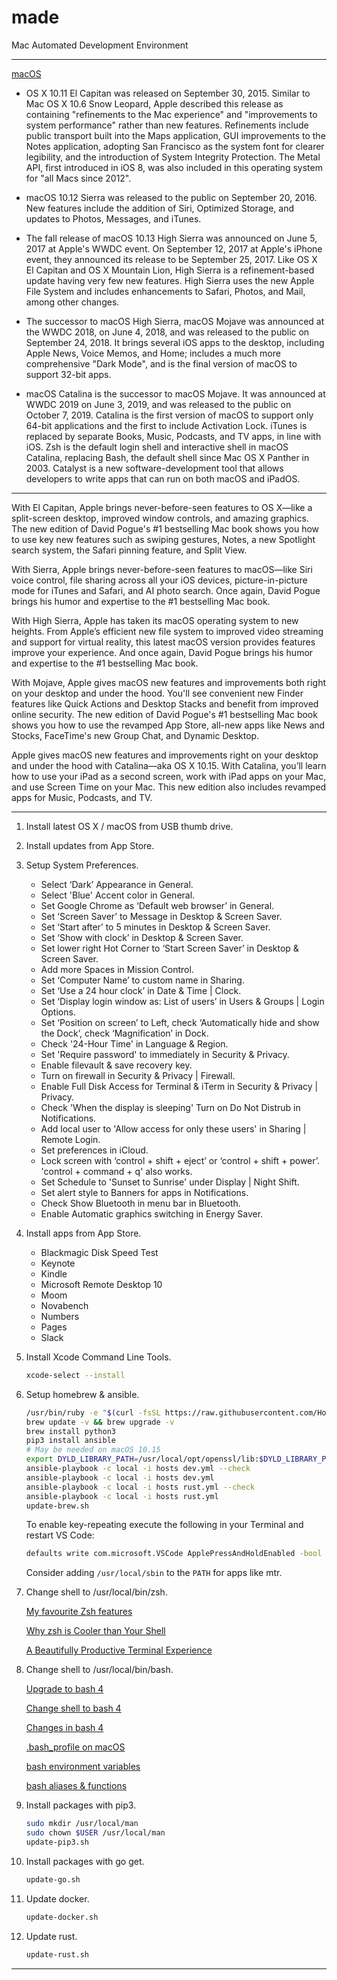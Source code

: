 # made

Mac Automated Development Environment

----

[macOS](https://en.wikipedia.org/wiki/MacOS)

* OS X 10.11 El Capitan was released on September 30, 2015. Similar to Mac OS X 10.6 Snow Leopard, Apple described this release as containing "refinements to the Mac experience" and "improvements to system performance" rather than new features. Refinements include public transport built into the Maps application, GUI improvements to the Notes application, adopting San Francisco as the system font for clearer legibility, and the introduction of System Integrity Protection. The Metal API, first introduced in iOS 8, was also included in this operating system for "all Macs since 2012".

* macOS 10.12 Sierra was released to the public on September 20, 2016. New features include the addition of Siri, Optimized Storage, and updates to Photos, Messages, and iTunes.

* The fall release of macOS 10.13 High Sierra was announced on June 5, 2017 at Apple's WWDC event. On September 12, 2017 at Apple's iPhone event, they announced its release to be September 25, 2017. Like OS X El Capitan and OS X Mountain Lion, High Sierra is a refinement-based update having very few new features. High Sierra uses the new Apple File System and includes enhancements to Safari, Photos, and Mail, among other changes.

* The successor to macOS High Sierra, macOS Mojave was announced at the WWDC 2018, on June 4, 2018, and was released to the public on September 24, 2018. It brings several iOS apps to the desktop, including Apple News, Voice Memos, and Home; includes a much more comprehensive "Dark Mode", and is the final version of macOS to support 32-bit apps.

* macOS Catalina is the successor to macOS Mojave. It was announced at WWDC 2019 on June 3, 2019, and was released to the public on October 7, 2019. Catalina is the first version of macOS to support only 64-bit applications and the first to include Activation Lock. iTunes is replaced by separate Books, Music, Podcasts, and TV apps, in line with iOS. Zsh is the default login shell and interactive shell in macOS Catalina, replacing Bash, the default shell since Mac OS X Panther in 2003. Catalyst is a new software-development tool that allows developers to write apps that can run on both macOS and iPadOS.

----

With El Capitan, Apple brings never-before-seen features to OS X—like a split-screen
desktop, improved window controls, and amazing graphics.  The new edition of David
Pogue's #1 bestselling Mac book shows you how to use key new features such as swiping
gestures, Notes, a new Spotlight search system, the Safari pinning feature, and Split View.

With Sierra, Apple brings never-before-seen features to macOS—like Siri voice control,
file sharing across all your iOS devices, picture-in-picture mode for iTunes and Safari,
and AI photo search. Once again, David Pogue brings his humor and expertise to the #1
bestselling Mac book.

With High Sierra, Apple has taken its macOS operating system to new heights. From
Apple’s efficient new file system to improved video streaming and support for virtual
reality, this latest macOS version provides features improve your experience. And once
again, David Pogue brings his humor and expertise to the #1 bestselling Mac book.

With Mojave, Apple gives macOS new features and improvements both right on your desktop and under the hood. You'll see convenient new Finder features like Quick Actions and Desktop Stacks and benefit from improved online security. The new edition of David Pogue's #1 bestselling Mac book shows you how to use the revamped App Store, all-new apps like News and Stocks, FaceTime's new Group Chat, and Dynamic Desktop.

Apple gives macOS new features and improvements right on your desktop and under the hood with Catalina—aka OS X 10.15. With Catalina, you’ll learn how to use your iPad as a second screen, work with iPad apps on your Mac, and use Screen Time on your Mac. This new edition also includes revamped apps for Music, Podcasts, and TV.

----

1. Install latest OS X / macOS from USB thumb drive.

2. Install updates from App Store.

3. Setup System Preferences.
   * Select ‘Dark’ Appearance in General.
   * Select 'Blue' Accent color in General.
   * Set Google Chrome as ‘Default web browser’ in General.
   * Set ‘Screen Saver’ to Message in Desktop & Screen Saver.
   * Set ‘Start after’ to 5 minutes in Desktop & Screen Saver.
   * Set ‘Show with clock’ in Desktop & Screen Saver.
   * Set lower right Hot Corner to ‘Start Screen Saver’ in Desktop & Screen Saver.
   * Add more Spaces in Mission Control.
   * Set ‘Computer Name’ to custom name in Sharing.
   * Set ‘Use a 24 hour clock’ in Date & Time | Clock.
   * Set ‘Display login window as: List of users’ in Users & Groups | Login Options.
   * Set ‘Position on screen’ to Left, check ‘Automatically hide and show the Dock’, check ‘Magnification’ in Dock.
   * Check '24-Hour Time' in Language & Region.
   * Set 'Require password' to immediately in Security & Privacy.
   * Enable filevault & save recovery key.
   * Turn on firewall in Security & Privacy | Firewall.
   * Enable Full Disk Access for Terminal & iTerm in Security & Privacy | Privacy.
   * Check 'When the display is sleeping' Turn on Do Not Distrub in Notifications.
   * Add local user to 'Allow access for only these users' in Sharing | Remote Login.
   * Set preferences in iCloud.
   * Lock screen with ‘control + shift + eject’ or ‘control + shift + power’. 'control + command + q' also works.
   * Set Schedule to 'Sunset to Sunrise' under Display | Night Shift.
   * Set alert style to Banners for apps in Notifications.
   * Check Show Bluetooth in menu bar in Bluetooth.
   * Enable Automatic graphics switching in Energy Saver.

4. Install apps from App Store.
    * Blackmagic Disk Speed Test
    * Keynote
    * Kindle
    * Microsoft Remote Desktop 10
    * Moom
    * Novabench
    * Numbers
    * Pages
    * Slack

5. Install Xcode Command Line Tools.

    ```bash
    xcode-select --install
    ```

6. Setup homebrew & ansible.

    ```bash
    /usr/bin/ruby -e "$(curl -fsSL https://raw.githubusercontent.com/Homebrew/install/master/install)"
    brew update -v && brew upgrade -v
    brew install python3
    pip3 install ansible
    # May be needed on macOS 10.15
    export DYLD_LIBRARY_PATH=/usr/local/opt/openssl/lib:$DYLD_LIBRARY_PATH
    ansible-playbook -c local -i hosts dev.yml --check
    ansible-playbook -c local -i hosts dev.yml
    ansible-playbook -c local -i hosts rust.yml --check
    ansible-playbook -c local -i hosts rust.yml
    update-brew.sh
    ```

    To enable key-repeating execute the following in your Terminal and restart VS Code:

    ```bash
    defaults write com.microsoft.VSCode ApplePressAndHoldEnabled -bool false
    ```

    Consider adding `/usr/local/sbin` to the `PATH` for apps like mtr.

7. Change shell to /usr/local/bin/zsh.

    [My favourite Zsh features](https://code.joejag.com/2014/why-zsh.html)

    [Why zsh is Cooler than Your Shell](https://www.slideshare.net/brendon_jag/why-zsh-is-cooler-than-your-shell?next_slideshow=1)

    [A Beautifully Productive Terminal Experience](https://mikebuss.com/2014/02/02/a-beautiful-productive-terminal-experience/)

8. Change shell to /usr/local/bin/bash.

    [Upgrade to bash 4](http://clubmate.fi/upgrade-to-bash-4-in-mac-os-x/)

    [Change shell to bash 4](https://stackoverflow.com/questions/453236/how-to-set-my-default-shell-on-mac)

    [Changes in bash 4](http://tldp.org/LDP/abs/html/bashver4.html)

    [.bash_profile on macOS](https://scriptingosx.com/2017/04/about-bash_profile-and-bashrc-on-macos/)

    [bash environment variables](https://scriptingosx.com/2017/04/on-bash-environment-variables/)

    [bash aliases & functions](https://scriptingosx.com/2017/05/configuring-bash-with-aliases-and-functions/)

9. Install packages with pip3.

    ```bash
    sudo mkdir /usr/local/man
    sudo chown $USER /usr/local/man
    update-pip3.sh
    ```

10. Install packages with go get.

    ```bash
    update-go.sh
    ```

11. Update docker.

    ```bash
    update-docker.sh
    ```

12. Update rust.

    ```bash
    update-rust.sh
    ```

----
